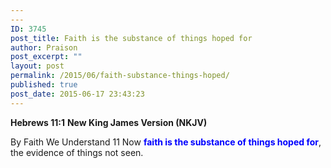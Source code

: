 ```yaml
---
---
ID: 3745
post_title: Faith is the substance of things hoped for
author: Praison
post_excerpt: ""
layout: post
permalink: /2015/06/faith-substance-things-hoped/
published: true
post_date: 2015-06-17 23:43:23
---
```

<strong>Hebrews 11:1</strong>
<strong> New King James Version (NKJV)</strong>

By Faith We Understand
11 Now <span style="color: #0000ff;"><strong>faith is the substance of things hoped for</strong></span>, the evidence of things not seen.